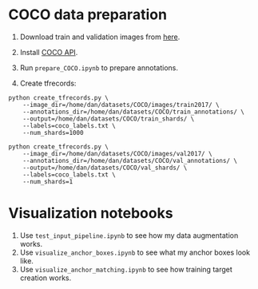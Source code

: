 # COCO data preparation

1. Download train and validation images from [here](http://cocodataset.org/#download).

2. Install [COCO API](https://github.com/cocodataset/cocoapi).

3. Run `prepare_COCO.ipynb` to prepare annotations.

4. Create tfrecords:  
  ```
  python create_tfrecords.py \
      --image_dir=/home/dan/datasets/COCO/images/train2017/ \
      --annotations_dir=/home/dan/datasets/COCO/train_annotations/ \
      --output=/home/dan/datasets/COCO/train_shards/ \
      --labels=coco_labels.txt \
      --num_shards=1000

  python create_tfrecords.py \
      --image_dir=/home/dan/datasets/COCO/images/val2017/ \
      --annotations_dir=/home/dan/datasets/COCO/val_annotations/ \
      --output=/home/dan/datasets/COCO/val_shards/ \
      --labels=coco_labels.txt \
      --num_shards=1
  ```  

# Visualization notebooks

1. Use `test_input_pipeline.ipynb` to see how my data augmentation works.
2. Use `visualize_anchor_boxes.ipynb` to see what my anchor boxes look like.
3. Use `visualize_anchor_matching.ipynb` to see how training target creation works.
